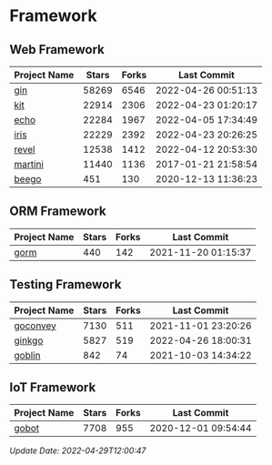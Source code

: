 # Framework

## Web Framework
| Project Name | Stars | Forks | Last Commit |
| ------------ | ----- | ----- | ----------- |
| [gin](https://github.com/gin-gonic/gin) | 58269 | 6546 | 2022-04-26 00:51:13 |
| [kit](https://github.com/go-kit/kit) | 22914 | 2306 | 2022-04-23 01:20:17 |
| [echo](https://github.com/labstack/echo) | 22284 | 1967 | 2022-04-05 17:34:49 |
| [iris](https://github.com/kataras/iris) | 22229 | 2392 | 2022-04-23 20:26:25 |
| [revel](https://github.com/revel/revel) | 12538 | 1412 | 2022-04-12 20:53:30 |
| [martini](https://github.com/go-martini/martini) | 11440 | 1136 | 2017-01-21 21:58:54 |
| [beego](https://github.com/astaxie/beego) | 451 | 130 | 2020-12-13 11:36:23 |

## ORM Framework
| Project Name | Stars | Forks | Last Commit |
| ------------ | ----- | ----- | ----------- |
| [gorm](https://github.com/jinzhu/gorm) | 440 | 142 | 2021-11-20 01:15:37 |

## Testing Framework
| Project Name | Stars | Forks | Last Commit |
| ------------ | ----- | ----- | ----------- |
| [goconvey](https://github.com/smartystreets/goconvey) | 7130 | 511 | 2021-11-01 23:20:26 |
| [ginkgo](https://github.com/onsi/ginkgo) | 5827 | 519 | 2022-04-26 18:00:31 |
| [goblin](https://github.com/franela/goblin) | 842 | 74 | 2021-10-03 14:34:22 |

## IoT Framework
| Project Name | Stars | Forks | Last Commit |
| ------------ | ----- | ----- | ----------- |
| [gobot](https://github.com/hybridgroup/gobot) | 7708 | 955 | 2020-12-01 09:54:44 |

*Update Date: 2022-04-29T12:00:47*